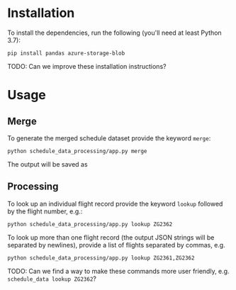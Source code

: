 # Installation

To install the dependencies, run the following (you'll need at least Python 3.7):

```
pip install pandas azure-storage-blob
```

TODO: Can we improve these installation instructions?

# Usage

## Merge

To generate the merged schedule dataset provide the keyword `merge`:

```
python schedule_data_processing/app.py merge
```

The output will be saved as 

## Processing

To look up an individual flight record provide the keyword `lookup` 
followed by the flight number, e.g.:

```
python schedule_data_processing/app.py lookup ZG2362
```

To look up more than one flight record (the output JSON strings will be separated 
by newlines), provide a list of flights separated by commas, e.g.

```
python schedule_data_processing/app.py lookup ZG2361,ZG2362
```

TODO: Can we find a way to make these commands more user friendly, 
      e.g. `schedule_data lookup ZG2362`?